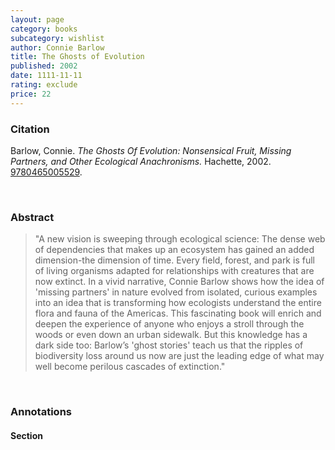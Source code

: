 ```yaml
---
layout: page
category: books
subcategory: wishlist
author: Connie Barlow
title: The Ghosts of Evolution
published: 2002
date: 1111-11-11
rating: exclude
price: 22
---
```


### Citation

Barlow, Connie. *The Ghosts Of Evolution: Nonsensical Fruit, Missing Partners, and Other Ecological Anachronisms.* Hachette, 2002. [9780465005529](https://www.hachettebookgroup.com/titles/connie-barlow/the-ghosts-of-evolution/9780465005529).

<br>

### Abstract

> "A new vision is sweeping through ecological science: The dense web of dependencies that makes up an ecosystem has gained an added dimension-the dimension of time. Every field, forest, and park is full of living organisms adapted for relationships with creatures that are now extinct. In a vivid narrative, Connie Barlow shows how the idea of 'missing partners' in nature evolved from isolated, curious examples into an idea that is transforming how ecologists understand the entire flora and fauna of the Americas. This fascinating book will enrich and deepen the experience of anyone who enjoys a stroll through the woods or even down an urban sidewalk. But this knowledge has a dark side too: Barlow’s 'ghost stories' teach us that the ripples of biodiversity loss around us now are just the leading edge of what may well become perilous cascades of extinction."

<br>

### Annotations

#### Section

<br>
